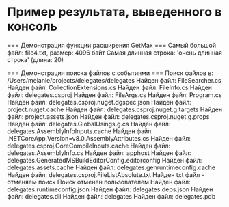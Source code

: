 # Пример результата, выведенного в консоль
=== Демонстрация функции расширения GetMax ===
Самый большой файл: file4.txt, размер: 4096 байт
Самая длинная строка: 'очень длинная строка' (длина: 20)

=== Демонстрация поиска файлов с событиями ===
Поиск файлов в: /Users/melanie/projects/delegates/delegates
Найден файл: FileSearcher.cs
Найден файл: CollectionExtensions.cs
Найден файл: FileInfo.cs
Найден файл: delegates.csproj
Найден файл: FileArgs.cs
Найден файл: Program.cs
Найден файл: delegates.csproj.nuget.dgspec.json
Найден файл: project.nuget.cache
Найден файл: delegates.csproj.nuget.g.targets
Найден файл: project.assets.json
Найден файл: delegates.csproj.nuget.g.props
Найден файл: delegates.GlobalUsings.g.cs
Найден файл: delegates.AssemblyInfoInputs.cache
Найден файл: .NETCoreApp,Version=v8.0.AssemblyAttributes.cs
Найден файл: delegates.csproj.CoreCompileInputs.cache
Найден файл: delegates.AssemblyInfo.cs
Найден файл: apphost
Найден файл: delegates.GeneratedMSBuildEditorConfig.editorconfig
Найден файл: delegates.assets.cache
Найден файл: delegates.genruntimeconfig.cache
Найден файл: delegates.csproj.FileListAbsolute.txt
Найден txt файл - отменяем поиск
Поиск отменен пользователем
Найден файл: delegates.runtimeconfig.json
Найден файл: delegates.deps.json
Найден файл: delegates.dll
Найден файл: delegates
Найден файл: delegates.pdb
